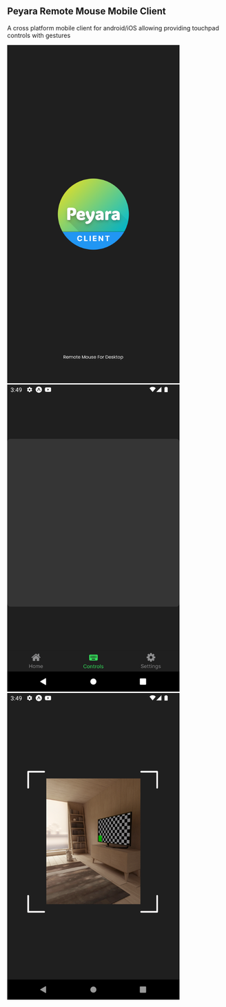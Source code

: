 ## Peyara Remote Mouse Mobile Client

A cross platform mobile client for android/iOS allowing providing touchpad controls with gestures

<img src="./assets/splash.png" width="400">
<img src="./demo/touchpad.png" width="400">
<img src="./demo/qrcode.png" width="400">
